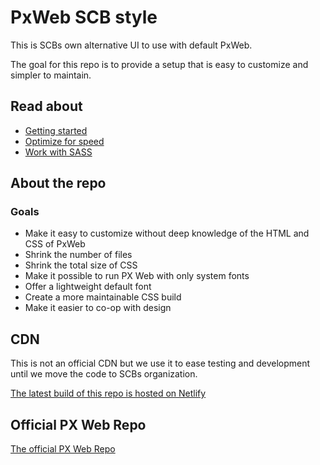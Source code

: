 # PxWeb SCB style

This is SCBs own alternative UI to use with default PxWeb. 

The goal for this repo is to provide a setup that is easy to customize and simpler to maintain. 

## Read about

- [Getting started](docs/start.md)
- [Optimize for speed](/docs/optimize.md)
- [Work with SASS](/docs/sass.md)

## About the repo

### Goals

- Make it easy to customize without deep knowledge of the HTML and CSS of PxWeb
- Shrink the number of files
- Shrink the total size of CSS
- Make it possible to run PX Web with only system fonts
- Offer a lightweight default font
- Create a more maintainable CSS build
- Make it easier to co-op with design

## CDN

This is not an official CDN but we use it to ease testing and development until we move the code to SCBs organization.

[The latest build of this repo is hosted on Netlify](https://pxweb-scb-style.netlify.app/)

## Official PX Web Repo

[The official PX Web Repo](https://github.com/statisticssweden/PxWeb)
